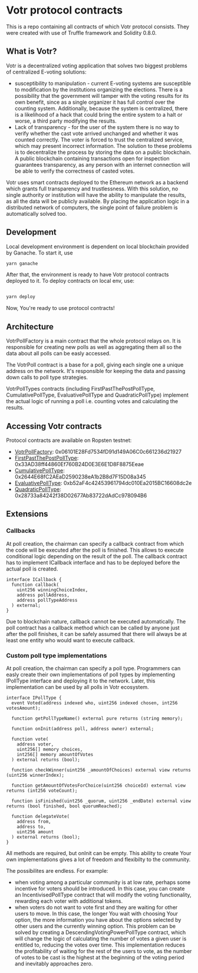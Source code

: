 # Votr protocol contracts

This is a repo containing all contracts of which Votr protocol consists. They were created with use of Truffle framework and Solidity 0.8.0.

## What is Votr?

Votr is a decentralized voting application that solves two biggest problems of centralized E-voting solutions:
- susceptibility to manipulation - current E-voting systems are susceptible to modification by the institutions organizing the elections. There is a possibility that the government will tamper with the voting results for its own benefit, since as a single organizer it has full control over the counting system. Additionally, because the system is centralized, there is a likelihood of a hack that could bring the entire system to a halt or worse, a third party modifying the results.
- Lack of transparency - for the user of the system there is no way to verify whether the cast vote arrived unchanged and whether it was counted correctly. The voter is forced to trust the centralized service, which may present incorrect information.
The solution to these problems is to decentralize the process by storing the data on a public blockchain. A public blockchain containing transactions open for inspection guarantees transparency, as any person with an internet connection will be able to verify the correctness of casted votes. 

Votr uses smart contracts deployed to the Ethereum network as a backend which grants full transparency and trustlessness. With this solution, no single authority or institution will have the ability to manipulate the results, as all the data will be publicly available. By placing the application logic in a distributed network of computers, the single point of failure problem is automatically solved too.

## Development

Local development environment is dependent on local blockchain provided by Ganache. To start it, use

```bash
yarn ganache
```

After that, the environment is ready to have Votr protocol contracts deployed to it. To deploy contracts on local env, use:

```bash

yarn deploy

```

Now, You're ready to use protocol contracts!

## Architecture


VotrPollFactory is a main contract that the whole protocol relays on. It is responsible for creating new polls as well as aggregating them all so the data about all polls can be easly accessed.

The VotrPoll contract is a base for a poll, giving each single one a unique address on the network. It's responsible for keeping the data and passing down calls to poll type strategies.

VotrPollTypes contracts (including FirstPastThePostPollType, CumulativePollType, EvaluativePollType and QuadraticPollType) implement the actual logic of running a poll i.e. counting votes and calculating the results.

## Accessing Votr contracts

Protocol contracts are available on Ropsten testnet:

- [VotrPollFactory](https://ropsten.etherscan.io/address/0x06101E28Fd7534fD91d149A06C0c661236d21927): 0x06101E28Fd7534fD91d149A06C0c661236d21927
- [FirstPastThePostPollType](https://ropsten.etherscan.io/address/0x33AD38ff44860Ef760B24D0E3E6E1D8F8875Eeae): 0x33AD38ff44860Ef760B24D0E3E6E1D8F8875Eeae
- [CumulativePollType](https://ropsten.etherscan.io/address/0x2644E68fC2AEaD2590238eA1b2B8d7F15D08a345): 0x2644E68fC2AEaD2590238eA1b2B8d7F15D08a345
- [EvaluativePollType](https://ropsten.etherscan.io/address/0xb52aF4c42453961794dc010Ea2015BC16608dc2e): 0xb52aF4c42453961794dc010Ea2015BC16608dc2e
- [QuadraticPollType](https://ropsten.etherscan.io/address/0x28733a84242f38D02677Ab83722dAdCc978094B6): 0x28733a84242f38D02677Ab83722dAdCc978094B6

## Extensions

### Callbacks

At poll creation, the chairman can specify a callback contract from which the code will be executed after the poll is finished. This allows to execute conditional logic depending on the result of the poll. The callback contract has to implement ICallback interface and has to be deployed before the actual poll is created.

```solidity
interface ICallback {
  function callback(
    uint256 winningChoiceIndex,
    address pollAddress,
    address pollTypeAddress
  ) external;
}

```

Due to blockchain nature, callback cannot be executed automatically. The poll contract has a callback method which can be called by anyone just after the poll finishes, it can be safely assumed that there will always be at least one entity who would want to execute callback.

### Custom poll type implementations

At poll creation, the chairman can specify a poll type. Programmers can easly create their own implementations of poll types by implementing IPollType interface and deploying it to the network. Later, this implementation can be used by all polls in Votr ecosystem.

```solidity
interface IPollType {
  event Voted(address indexed who, uint256 indexed chosen, int256 votesAmount);

  function getPollTypeName() external pure returns (string memory);

  function onInit(address poll, address owner) external;

  function vote(
    address voter,
    uint256[] memory choices,
    int256[] memory amountOfVotes
  ) external returns (bool);

  function checkWinner(uint256 _amountOfChoices) external view returns (uint256 winnerIndex);

  function getAmountOfVotesForChoice(uint256 choiceId) external view returns (int256 voteCount);

  function isFinished(uint256 _quorum, uint256 _endDate) external view returns (bool finished, bool quorumReached);

  function delegateVote(
    address from,
    address to,
    uint256 amount
  ) external returns (bool);
}

```

All methods are required, but onInit can be empty. This ability to create Your own implementations gives a lot of freedom and flexibilty to the community.

The possibilites are endless. For example:

- when voting among a particular community is at low rate, perhaps some incentive for voters should be introduced. In this case, you can create an IncentivisedPollType contract that will modify the voting functionality, rewarding each voter with additional tokens.
- when voters do not want to vote first and they are waiting for other users to move. In this case, the longer You wait with choosing Your option, the more information you have about the options selected by other users and the currently winning option. This problem can be solved by creating a DescendingVotingPowerPollType contract, which will change the logic of calculating the number of votes a given user is entitled to, reducing the votes over time. This implementation reduces the profitability of waiting for the rest of the users to vote, as the number of votes to be cast is the highest at the beginning of the voting period and inevitably approaches zero.
